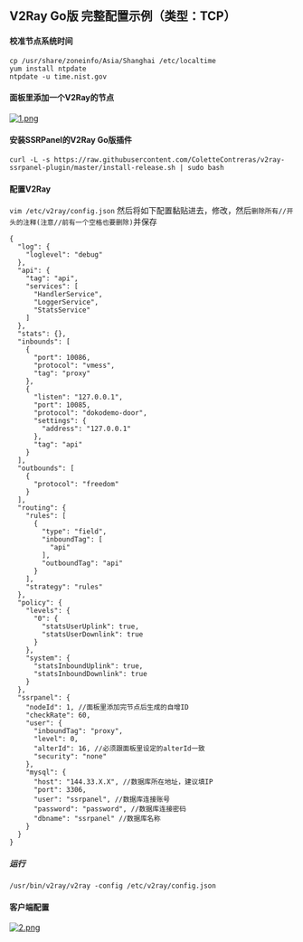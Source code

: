 ## V2Ray Go版 完整配置示例（类型：TCP）

#### 校准节点系统时间
```
cp /usr/share/zoneinfo/Asia/Shanghai /etc/localtime
yum install ntpdate
ntpdate -u time.nist.gov
```

#### 面板里添加一个V2Ray的节点
[![1.png](https://i.loli.net/2019/01/07/5c3343be53678.png)](https://i.loli.net/2019/01/07/5c3343be53678.png)

#### 安装SSRPanel的V2Ray Go版插件
```
curl -L -s https://raw.githubusercontent.com/ColetteContreras/v2ray-ssrpanel-plugin/master/install-release.sh | sudo bash
```
#### 配置V2Ray
`vim /etc/v2ray/config.json` 然后将如下配置黏贴进去，修改，然后`删除所有//开头的注释(注意//前有一个空格也要删除)`并保存
```
{
  "log": {
    "loglevel": "debug"
  },
  "api": {
    "tag": "api",
    "services": [
      "HandlerService",
      "LoggerService",
      "StatsService"
    ]
  },
  "stats": {},
  "inbounds": [
    {
      "port": 10086,
      "protocol": "vmess",
      "tag": "proxy"
    },
    {
      "listen": "127.0.0.1",
      "port": 10085,
      "protocol": "dokodemo-door",
      "settings": {
        "address": "127.0.0.1"
      },
      "tag": "api"
    }
  ],
  "outbounds": [
    {
      "protocol": "freedom"
    }
  ],
  "routing": {
    "rules": [
      {
        "type": "field",
        "inboundTag": [
          "api"
        ],
        "outboundTag": "api"
      }
    ],
    "strategy": "rules"
  },
  "policy": {
    "levels": {
      "0": {
        "statsUserUplink": true,
        "statsUserDownlink": true
      }
    },
    "system": {
      "statsInboundUplink": true,
      "statsInboundDownlink": true
    }
  },
  "ssrpanel": {
    "nodeId": 1, //面板里添加完节点后生成的自增ID
    "checkRate": 60,
    "user": {
      "inboundTag": "proxy",
      "level": 0,
      "alterId": 16, //必须跟面板里设定的alterId一致
      "security": "none"
    },
    "mysql": {
      "host": "144.33.X.X", //数据库所在地址，建议填IP
      "port": 3306,
      "user": "ssrpanel", //数据库连接账号
      "password": "password", //数据库连接密码
      "dbname": "ssrpanel" //数据库名称
    }
  }
}
```

##### 运行
```
/usr/bin/v2ray/v2ray -config /etc/v2ray/config.json
```

#### 客户端配置
[![2.png](https://i.loli.net/2019/01/07/5c3343be6fd4a.png)](https://i.loli.net/2019/01/07/5c3343be6fd4a.png)